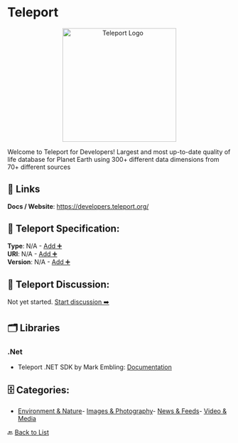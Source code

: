 # Teleport
<p align="center">
    <img width="256" src="https://raw.githubusercontent.com/apis-list/apis-list/main/apis/teleport/logo_256x256.png" alt="Teleport Logo"/>
</p>
Welcome to Teleport for Developers! Largest and most up-to-date quality of life database for Planet Earth using 300+ different data dimensions from 70+ different sources

##  🔗 Links
**Docs / Website**: https://developers.teleport.org/

## 🧬 Teleport Specification:
**Type**: N/A - [Add ➕](https://github.com/apis-list/apis-list/edit/main/apis.yaml#L19150)  
**URI**: N/A - [Add ➕](https://github.com/apis-list/apis-list/edit/main/apis.yaml#L19150)  
**Version**: N/A - [Add ➕](https://github.com/apis-list/apis-list/edit/main/apis.yaml#L19150)

## 💬 Teleport Discussion:
Not yet started. [Start discussion ➡️](https://github.com/apis-list/apis-list/discussions/new)

## 🗂️ Libraries
### .Net
- Teleport .NET SDK by Mark Embling: [Documentation](https://github.com/markembling/MarkEmbling.Teleport)


## 🗄️ Categories:
- [Environment & Nature](https://github.com/apis-list/apis-list#environment--nature-)- [Images & Photography](https://github.com/apis-list/apis-list#images--photography-)- [News & Feeds](https://github.com/apis-list/apis-list#news--feeds-)- [Video & Media](https://github.com/apis-list/apis-list#video--media-)

🔙  [Back to List](https://github.com/apis-list/apis-list)
